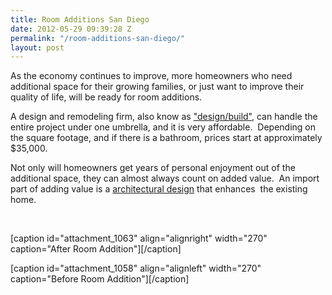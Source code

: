 ```yaml
---
title: Room Additions San Diego
date: 2012-05-29 09:39:28 Z
permalink: "/room-additions-san-diego/"
layout: post
---
```


As the economy continues to improve, more homeowners who need additional space for their growing families, or just want to improve their quality of life, will be ready for room additions.

A design and remodeling firm, also know as <a href="http://www.murraylampert.com/san-diego-design-build-contractors/">"design/build"</a>, can handle the entire project under one umbrella, and it is very affordable.  Depending on the square footage, and if there is a bathroom, prices start at approximately $35,000.

Not only will homeowners get years of personal enjoyment out of the additional space, they can almost always count on added value.  An import part of adding value is a <a href="http://www.murraylampert.com/san-diego-architectural-design-services/">architectural design</a> that enhances  the existing home.

&nbsp;

[caption id="attachment_1063" align="alignright" width="270" caption="After Room Addition"][/caption]

[caption id="attachment_1058" align="alignleft" width="270" caption="Before Room Addition"][/caption]

&nbsp;

&nbsp;
